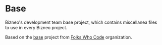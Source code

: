 # Base

Bizneo's development team base project, which contains miscellanea files to use in every Bizneo project.

Based on the [base](https://github.com/folkswhocode/base) project from [Folks Who Code](https://github.com/folkswhocode) organization.